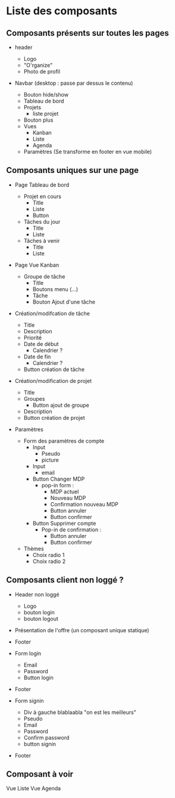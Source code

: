 # Liste des composants

## Composants présents sur toutes les pages

- header
  - Logo
  - "O'rganize"
  - Photo de profil

- Navbar (desktop : passe par dessus le contenu)
  - Bouton hide/show
  - Tableau de bord
  - Projets
    - liste projet
  - Bouton plus
  - Vues
    - Kanban
    - Liste
    - Agenda
  - Paramètres
(Se transforme en footer en vue mobile)

<!-- - Footer
  - Tableau de bord
  - Projets
  - Vues
  - Paramètres -->

## Composants uniques sur une page

- Page Tableau de bord
  - Projet en cours
    - Title
    - Liste
    - Button
  - Tâches du jour
    - Title
    - Liste
  - Tâches à venir
    - Title
    - Liste

- Page Vue Kanban
  - Groupe de tâche
    - Title
    - Boutons menu (...)
    - Tâche
    - Bouton Ajout d'une tâche

- Création/modifcation de tâche
  - Title
  - Description
  - Priorité
  - Date de début
    - Calendrier ?
  - Date de fin
    - Calendrier ?
  - Button création de tâche

- Création/modification de projet
  - Title
  - Groupes
    - Button ajout de groupe
  - Description
  - Button création de projet

- Paramètres
  - Form des paramètres de compte
    - Input
      - Pseudo
      - picture
    - Input
      - email
    - Button Changer MDP
      - pop-in form :
        - MDP actuel
        - Nouveau MDP
        - Confirmation nouveau MDP
        - Button annuler
        - Button confirmer
    - Button Supprimer compte
      - Pop-in de confirmation :
        - Button annuler
        - Button confirmer
  - Thèmes
    - Choix radio 1
    - Choix radio 2

## Composants client non loggé ?

- Header non loggé
  - Logo
  - bouton login
  - bouton logout
- Présentation de l'offre (un composant unique statique)
- Footer

- Form login
  - Email
  - Password
  - Button login
- Footer

- Form signin
  - Div à gauche blablaabla "on est les meilleurs"
  - Pseudo
  - Email
  - Password
  - Confirm password
  - button signin
- Footer

## Composant à voir

Vue Liste
Vue Agenda
